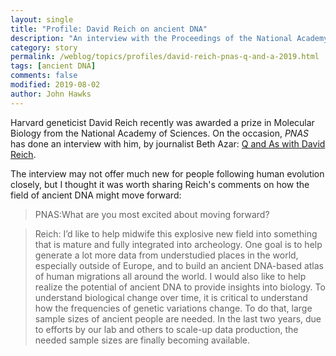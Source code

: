```yaml
---
layout: single
title: "Profile: David Reich on ancient DNA"
description: "An interview with the Proceedings of the National Academy of Sciences glances toward the future of ancient DNA."
category: story
permalink: /weblog/topics/profiles/david-reich-pnas-q-and-a-2019.html
tags: [ancient DNA]
comments: false
modified: 2019-08-02
author: John Hawks
---
```


Harvard geneticist David Reich recently was awarded a prize in Molecular Biology from the National Academy of Sciences. On the occasion, <em>PNAS</em> has done an interview with him, by journalist Beth Azar: <a href="https://doi.org/10.1073/pnas.1911381116">Q and As with David Reich</a>.

The interview may not offer much new for people following human evolution closely, but I thought it was worth sharing Reich's comments on how the field of ancient DNA might move forward:

<blockquote>PNAS:What are you most excited about moving forward?</blockquote>

<blockquote>Reich: I’d like to help midwife this explosive new field into something that is mature and fully integrated into archeology. One goal is to help generate a lot more data from understudied places in the world, especially outside of Europe, and to build an ancient DNA-based atlas of human migrations all around the world. I would also like to help realize the potential of ancient DNA to provide insights into biology. To understand biological change over time, it is critical to understand how the frequencies of genetic variations change. To do that, large sample sizes of ancient people are needed. In the last two years, due to efforts by our lab and others to scale-up data production, the needed sample sizes are finally becoming available.</blockquote>
